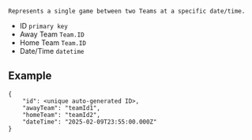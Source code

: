 																					 Represents a single game between two Teams at a specific date/time.

- ID `primary key`
- Away Team `Team.ID`
- Home Team `Team.ID`
- Date/Time `datetime`
## Example
```
{
	"id": <unique auto-generated ID>,
	"awayTeam": "teamId1",
	"homeTeam": "teamId2",
	"dateTime": "2025-02-09T23:55:00.000Z"
}
```